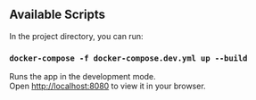 ## Available Scripts

In the project directory, you can run:

### `docker-compose -f docker-compose.dev.yml up --build `

Runs the app in the development mode.\
Open [http://localhost:8080](http://localhost:8080) to view it in your browser.
